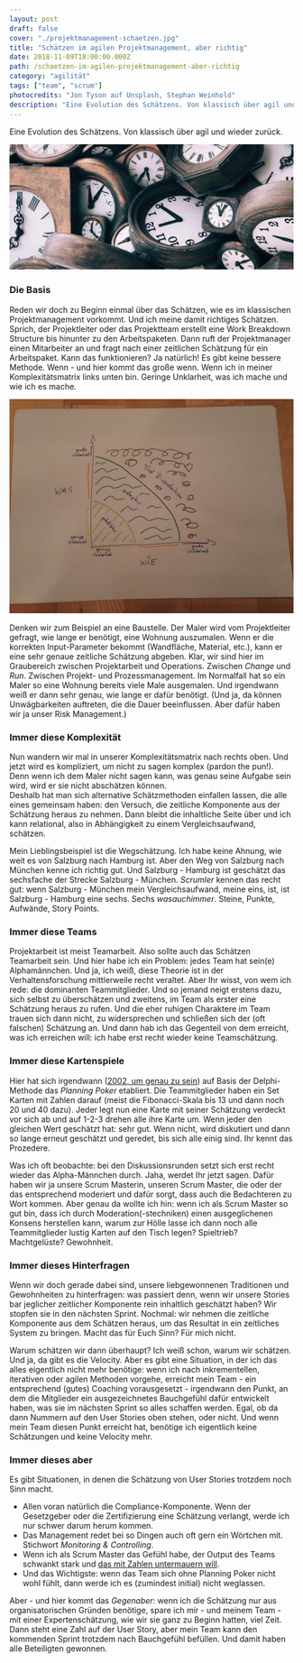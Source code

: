 ```yaml
---
layout: post
draft: false
cover: "./projektmanagement-schaetzen.jpg"
title: "Schätzen im agilen Projektmanagement, aber richtig" 
date: 2018-11-09T18:00:00.000Z
path: /schaetzen-im-agilen-projektmanagement-aber-richtig
category: "agilität"
tags: ["team", "scrum"]
photocredits: "Jon Tyson auf Unsplash, Stephan Weinhold"
description: "Eine Evolution des Schätzens. Von klassisch über agil und wieder zurück."
---
```


Eine Evolution des Schätzens. Von klassisch über agil und wieder zurück.

![Schätzen im Projektmanagement](./projektmanagement-schaetzen.jpg)

### Die Basis

Reden wir doch zu Beginn einmal über das Schätzen, wie es im klassischen Projektmanagement vorkommt. Und ich meine damit richtiges Schätzen. Sprich, der Projektleiter oder das Projektteam erstellt eine Work Breakdown Structure bis hinunter zu den Arbeitspaketen. Dann ruft der Projektmanager einen Mitarbeiter an und fragt nach einer zeitlichen Schätzung für ein Arbeitspaket. Kann das funktionieren? Ja natürlich! Es gibt keine bessere Methode. Wenn - und hier kommt das große wenn. Wenn ich in meiner Komplexitätsmatrix links unten bin. Geringe Unklarheit, was ich mache und wie ich es mache.

![Komplexitätsmatrix](./komplexitaets-matrix.jpg)

Denken wir zum Beispiel an eine Baustelle. Der Maler wird vom Projektleiter gefragt, wie lange er benötigt, eine Wohnung auszumalen. Wenn er die korrekten Input-Parameter bekommt (Wandfläche, Material, etc.), kann er eine sehr genaue zeitliche Schätzung abgeben. Klar, wir sind hier im Graubereich zwischen Projektarbeit und Operations. Zwischen _Change_ und _Run_. Zwischen Projekt- und Prozessmanagement. Im Normalfall hat so ein Maler so eine Wohnung bereits viele Male ausgemalen. Und irgendwann weiß er dann sehr genau, wie lange er dafür benötigt. (Und ja, da können Unwägbarkeiten auftreten, die die Dauer beeinflussen. Aber dafür haben wir ja unser Risk Management.)

### Immer diese Komplexität

Nun wandern wir mal in unserer Komplexitätsmatrix nach rechts oben. Und jetzt wird es kompliziert, um nicht zu sagen komplex (pardon the pun!). Denn wenn ich dem Maler nicht sagen kann, was genau seine Aufgabe sein wird, wird er sie nicht abschätzen können.  
Deshalb hat man sich alternative Schätzmethoden einfallen lassen, die alle eines gemeinsam haben: den Versuch, die zeitliche Komponente aus der Schätzung heraus zu nehmen. Dann bleibt die inhaltliche Seite über und ich kann relational, also in Abhängigkeit zu einem Vergleichsaufwand, schätzen.

Mein Lieblingsbeispiel ist die Wegschätzung. Ich habe keine Ahnung, wie weit es von Salzburg nach Hamburg ist. Aber den Weg von Salzburg nach München kenne ich richtig gut. Und Salzburg - Hamburg ist geschätzt das sechsfache der Strecke Salzburg - München. _Scrumler_ kennen das recht gut: wenn Salzburg - München mein Vergleichsaufwand, meine eins, ist, ist Salzburg - Hamburg eine sechs. Sechs _wasauchimmer_. Steine, Punkte, Aufwände, Story Points.
### Immer diese Teams

Projektarbeit ist meist Teamarbeit. Also sollte auch das Schätzen Teamarbeit sein. Und hier habe ich ein Problem: jedes Team hat sein(e) Alphamännchen. Und ja, ich weiß, diese Theorie ist in der Verhaltensforschung mittlerweile recht veraltet. Aber Ihr wisst, von wem ich rede: die dominanten Teammitglieder. Und so jemand neigt erstens dazu, sich selbst zu überschätzen und zweitens, im Team als erster eine Schätzung heraus zu rufen. Und die eher ruhigen Charaktere im Team trauen sich dann nicht, zu widersprechen und schließen sich der (oft falschen) Schätzung an. Und dann hab ich das Gegenteil von dem erreicht, was ich erreichen will: ich habe erst recht wieder keine Teamschätzung.

### Immer diese Kartenspiele

Hier hat sich irgendwann ([2002, um genau zu sein](https://wingman-sw.com/articles/planning-poker)) auf Basis der Delphi-Methode das _Planning Poker_ etabliert. Die Teammitglieder haben ein Set Karten mit Zahlen darauf (meist die Fibonacci-Skala bis 13 und dann noch 20 und 40 dazu). Jeder legt nun eine Karte mit seiner Schätzung verdeckt vor sich ab und auf 1-2-3 drehen alle ihre Karte um. Wenn jeder den gleichen Wert geschätzt hat: sehr gut. Wenn nicht, wird diskutiert und dann so lange erneut geschätzt und geredet, bis sich alle einig sind. Ihr kennt das Prozedere.

Was ich oft beobachte: bei den Diskussionsrunden setzt sich erst recht wieder das Alpha-Männchen durch. Jaha, werdet Ihr jetzt sagen. Dafür haben wir ja unsere Scrum Masterin, unseren Scrum Master, die oder der das entsprechend moderiert und dafür sorgt, dass auch die Bedachteren zu Wort kommen. Aber genau da wollte ich hin: wenn ich als Scrum Master so gut bin, dass ich durch Moderation(-stechniken) einen ausgeglichenen Konsens herstellen kann, warum zur Hölle lasse ich dann noch alle Teammitglieder lustig Karten auf den Tisch legen? Spieltrieb? Machtgelüste? Gewohnheit.

### Immer dieses Hinterfragen

Wenn wir doch gerade dabei sind, unsere liebgewonnenen Traditionen und Gewohnheiten zu hinterfragen: was passiert denn, wenn wir unsere Stories bar jeglicher zeitlicher Komponente rein inhaltlich geschätzt haben? Wir stopfen sie in den nächsten Sprint. Nochmal: wir nehmen die zeitliche Komponente aus dem Schätzen heraus, um das Resultat in ein zeitliches System zu bringen. Macht das für Euch Sinn? Für mich nicht.  

Warum schätzen wir dann überhaupt? Ich weiß schon, warum wir schätzen. Und ja, da gibt es die Velocity. Aber es gibt eine Situation, in der ich das alles eigentlich nicht mehr benötige: wenn ich nach inkrementellen, iterativen oder agilen Methoden vorgehe, erreicht mein Team - ein entsprechend (gutes) Coaching vorausgesetzt - irgendwann den Punkt, an dem die Mitglieder ein ausgezeichnetes Bauchgefühl dafür entwickelt haben, was sie im nächsten Sprint so alles schaffen werden. Egal, ob da dann Nummern auf den User Stories oben stehen, oder nicht. Und wenn mein Team diesen Punkt erreicht hat, benötige ich eigentlich keine Schätzungen und keine Velocity mehr.

### Immer dieses aber

Es gibt Situationen, in denen die Schätzung von User Stories trotzdem noch Sinn macht.

- Allen voran natürlich die Compliance-Komponente. Wenn der Gesetzgeber oder die Zertifizierung eine Schätzung verlangt, werde ich nur schwer darum herum kommen.
- Das Management redet bei so Dingen auch oft gern ein Wörtchen mit. Stichwort _Monitoring & Controlling_.
- Wenn ich als Scrum Master das Gefühl habe, der Output des Teams schwankt stark und [das mit Zahlen untermauern will](/pimp-my-burn-down-chart).
- Und das Wichtigste: wenn das Team sich ohne Planning Poker nicht wohl fühlt, dann werde ich es (zumindest initial) nicht weglassen.

Aber - und hier kommt das _Gegenaber_: wenn ich die Schätzung nur aus organisatorischen Gründen benötige, spare ich mir - und meinem Team - mit einer Expertenschätzung, wie wir sie ganz zu Beginn hatten, viel Zeit. Dann steht eine Zahl auf der User Story, aber mein Team kann den kommenden Sprint trotzdem nach Bauchgefühl befüllen. Und damit haben alle Beteiligten gewonnen.

